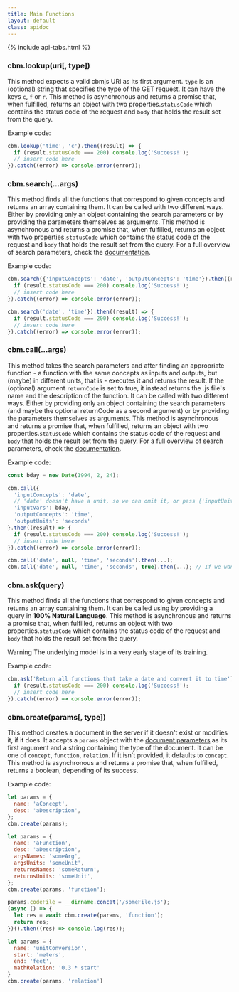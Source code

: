 ```yaml
---
title: Main Functions
layout: default
class: apidoc
---
```


{% include api-tabs.html %}

### <a name="lookup"></a> cbm.lookup(uri[, type])

This method expects a valid cbmjs URI as its first argument.
`type` is an (optional) string that specifies the type of the GET request. It can have the keys `c`, `f` or `r`. This method is asynchronous and returns a promise that, when fulfilled, returns an object with two properties.`statusCode` which contains the status code of the request and `body` that holds the result set from the query.

Example code:

```javascript
cbm.lookup('time', 'c').then((result) => {
  if (result.statusCode === 200) console.log('Success!');
  // insert code here
}).catch((error) => console.error(error));
```

### <a name="search"></a> cbm.search(...args)

This method finds all the functions that correspond to given concepts and returns an array containing them. It can be called with two different ways. Either by providing only an object containing the search parameters or by providing the parameters themselves as arguments. This method is asynchronous and returns a promise that, when fulfilled, returns an object with two properties.`statusCode` which contains the status code of the request and `body` that holds the result set from the query. For a full overview of search parameters, check the [documentation](./guide/gbm/).

Example code:

```javascript
cbm.search({'inputConcepts': 'date', 'outputConcepts': 'time'}).then((result) => {
  if (result.statusCode === 200) console.log('Success!');
  // insert code here
}).catch((error) => console.error(error));

cbm.search('date', 'time'}).then((result) => {
  if (result.statusCode === 200) console.log('Success!');
  // insert code here
}).catch((error) => console.error(error));
```

### <a name="call"></a> cbm.call(...args)

This method takes the search parameters and after finding an appropriate function - a function with the same concepts as inputs and outputs, but (maybe) in different units, that is - executes it and returns the result. If the (optional) argument `returnCode` is set to true, it instead returns the .js file's name and the description of the function. It can be called with two different ways. Either by providing only an object containing the search parameters (and maybe the optional returnCode as a second argument) or by providing the parameters themselves as arguments. This method is asynchronous and returns a promise that, when fulfilled, returns an object with two properties.`statusCode` which contains the status code of the request and `body` that holds the result set from the query. For a full overview of search parameters, check the [documentation](./guide/cbm/).

Example code:

```javascript
const bday = new Date(1994, 2, 24);

cbm.call({
  'inputConcepts': 'date',
  // 'date' doesn't have a unit, so we can omit it, or pass {'inputUnits': null} or {'inputUnits': []} or {'inputUnits: '-'} or {'inputUnits': 'date'}
  'inputVars': bday,
  'outputConcepts': 'time',
  'outputUnits': 'seconds'
}.then((result) => {
  if (result.statusCode === 200) console.log('Success!');
  // insert code here
}).catch((error) => console.error(error));

cbm.call('date', null, 'time', 'seconds').then(...);
cbm.call('date', null, 'time', 'seconds', true).then(...); // If we want the source code
```

### <a name="ask"></a> cbm.ask(query)

This method finds all the functions that correspond to given concepts and returns an array containing them. It can be called using by providing a query in __100% Natural Language__. This method is asynchronous and returns a promise that, when fulfilled, returns an object with two properties.`statusCode` which contains the status code of the request and `body` that holds the result set from the query.

<span class="tag red">Warning</span> The underlying model is in a very early stage of its training.

Example code:

```javascript
cbm.ask('Return all functions that take a date and convert it to time').then((result) => {
  if (result.statusCode === 200) console.log('Success!');
  // insert code here
}).catch((error) => console.error(error));
```

### <a name="create"></a> cbm.create(params[, type])

This method creates a document in the server if it doesn't exist or modifies it, if it does. It accepts a `params` object with the [document parameters](./guide/models/) as its first argument and a string containing the type of the document. It can be one of `concept`, `function`, `relation`. If it isn't provided, it defaults to `concept`. This method is asynchronous and returns a promise that, when fulfilled, returns a boolean, depending of its success.

Example code:

```javascript
let params = {
  name: 'aConcept',
  desc: 'aDescription',
};
cbm.create(params);
```

```javascript
let params = {
  name: 'aFunction',
  desc: 'aDescription',
  argsNames: 'someArg',
  argsUnits: 'someUnit',
  returnsNames: 'someReturn',
  returnsUnits: 'someUnit',
};
cbm.create(params, 'function');

params.codeFile = __dirname.concat('/someFile.js');
(async () => {
  let res = await cbm.create(params, 'function');
  return res;
})().then((res) => console.log(res));
```

```javascript
let params = {
  name: 'unitConversion',
  start: 'meters',
  end: 'feet',
  mathRelation: '0.3 * start'
}
cbm.create(params, 'relation')
```
